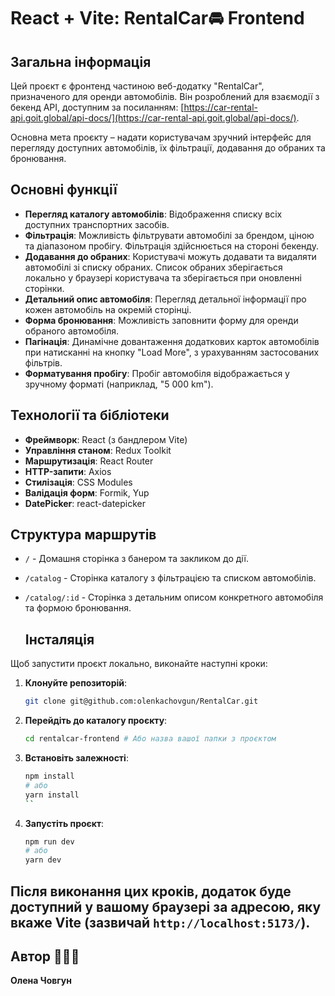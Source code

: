 # React + Vite: RentalCar🚘 Frontend

## Загальна інформація

Цей проєкт є фронтенд частиною веб-додатку "RentalCar", призначеного для оренди автомобілів. Він розроблений для взаємодії з бекенд API, доступним за посиланням: [https://car-rental-api.goit.global/api-docs/](https://car-rental-api.goit.global/api-docs/).

Основна мета проєкту – надати користувачам зручний інтерфейс для перегляду доступних автомобілів, їх фільтрації, додавання до обраних та бронювання.

## Основні функції

- **Перегляд каталогу автомобілів**: Відображення списку всіх доступних транспортних засобів.
- **Фільтрація**: Можливість фільтрувати автомобілі за брендом, ціною та діапазоном пробігу. Фільтрація здійснюється на стороні бекенду.
- **Додавання до обраних**: Користувачі можуть додавати та видаляти автомобілі зі списку обраних. Список обраних зберігається локально у браузері користувача та зберігається при оновленні сторінки.
- **Детальний опис автомобіля**: Перегляд детальної інформації про кожен автомобіль на окремій сторінці.
- **Форма бронювання**: Можливість заповнити форму для оренди обраного автомобіля.
- **Пагінація**: Динамічне довантаження додаткових карток автомобілів при натисканні на кнопку "Load More", з урахуванням застосованих фільтрів.
- **Форматування пробігу**: Пробіг автомобіля відображається у зручному форматі (наприклад, "5 000 km").

## Технології та бібліотеки

- **Фреймворк**: React (з бандлером Vite)
- **Управління станом**: Redux Toolkit
- **Маршрутизація**: React Router
- **HTTP-запити**: Axios
- **Стилізація**: CSS Modules
- **Валідація форм**: Formik, Yup
- **DatePicker**: react-datepicker

## Структура маршрутів

- `/` - Домашня сторінка з банером та закликом до дії.
- `/catalog` - Сторінка каталогу з фільтрацією та списком автомобілів.
- `/catalog/:id` - Сторінка з детальним описом конкретного автомобіля та формою бронювання.

  ## Інсталяція
Щоб запустити проєкт локально, виконайте наступні кроки:

1.  **Клонуйте репозиторій**:
    ```bash
    git clone git@github.com:olenkachovgun/RentalCar.git
    ```
  
2.  **Перейдіть до каталогу проєкту**:
    ```bash
    cd rentalcar-frontend # Або назва вашої папки з проєктом
    ```
3.  **Встановіть залежності**:
    ```bash
    npm install
    # або
    yarn install
    ``
4.  **Запустіть проєкт**:
    ```bash
    npm run dev
    # або
    yarn dev
    ```

Після виконання цих кроків, додаток буде доступний у вашому браузері за адресою, яку вкаже Vite (зазвичай `http://localhost:5173/`).
----
## Автор 👩🏻‍💼

**Олена Човгун**

